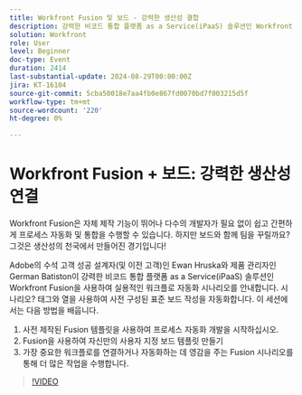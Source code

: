 ```yaml
---
title: Workfront Fusion 및 보드 - 강력한 생산성 결합
description: 강력한 비코드 통합 플랫폼 as a Service(iPaaS) 솔루션인 Workfront Fusion을 사용하는 실용적인 워크플로 자동화 시나리오입니다. 시나리오? 태그와 열을 사용하여 사전 구성된 표준 보드 작성을 자동화합니다. 이 세션에서는 - 1을 배울 수 있습니다. 사전 제작된 Fusion 템플릿을 사용하여 프로세스 자동화 개발 2를 바로 시작할 수 있습니다. Fusion 3을 사용하여 사용자 정의 보드 템플릿을 빌드합니다. 가장 중요한 워크플로를 연결하거나 자동화하는 데 영감을 주는 Fusion 시나리오를 통해 더 많은 작업을 수행합니다.
solution: Workfront
role: User
level: Beginner
doc-type: Event
duration: 2414
last-substantial-update: 2024-08-29T00:00:00Z
jira: KT-16104
source-git-commit: 5cba50018e7aa4fb0e867fd0070bd7f003215d5f
workflow-type: tm+mt
source-wordcount: '220'
ht-degree: 0%

---
```



# Workfront Fusion + 보드: 강력한 생산성 연결

Workfront Fusion은 자체 제작 기능이 뛰어나 다수의 개발자가 필요 없이 쉽고 간편하게 프로세스 자동화 및 통합을 수행할 수 있습니다. 하지만 보드와 함께 팀을 꾸릴까요? 그것은 생산성의 천국에서 만들어진 경기입니다!

Adobe의 수석 고객 성공 설계자(및 이전 고객)인 Ewan Hruska와 제품 관리자인 German Batiston이 강력한 비코드 통합 플랫폼 as a Service(iPaaS) 솔루션인 Workfront Fusion을 사용하여 실용적인 워크플로 자동화 시나리오를 안내합니다. 시나리오? 태그와 열을 사용하여 사전 구성된 표준 보드 작성을 자동화합니다. 이 세션에서는 다음 방법을 배웁니다.

1. 사전 제작된 Fusion 템플릿을 사용하여 프로세스 자동화 개발을 시작하십시오.
2. Fusion을 사용하여 자신만의 사용자 지정 보드 템플릿 만들기
3. 가장 중요한 워크플로를 연결하거나 자동화하는 데 영감을 주는 Fusion 시나리오를 통해 더 많은 작업을 수행합니다.

>[!VIDEO](https://video.tv.adobe.com/v/3433219/?learn=on)
